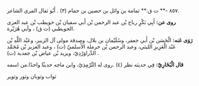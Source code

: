 ٨٥٧ -** ت ق:** ثمامة بن وائل بن حصين بن حمام (٣) . أَبُو ثفال المري الشاعر.

**روى عن:** أَبِي بَكْرٍ رباح بْن عبد الرحمن بْن أَبي سفيان بْن حويطب بْن عبد العزى الحويطبي (ت ق) ، وأبي هُرَيْرة.

**رَوَى عَنه:** الْحَسَن بْن أَبي جعفر، وسُلَيْمان بن بلال، وصدقة مولى آل الزبير، وعَبْد اللَّهِ بْن عَبْد الْعَزِيزِ الليثي، وعبد الرحمن بْن حرملة الأَسلميّ (ت) ، وعبد العزيز بْن مُحَمَّد الدَّراوَرْدِيّ، ويزيد بْن عياض بْن جعدبة (ت) .

**قال الْبُخَارِيّ:** فِي حديثه نظر (٤) .روى له التِّرْمِذِيّ، وابن ماجه حديثًا واحدًا.من اسمه

ثواب وثوبان وثور وثوير